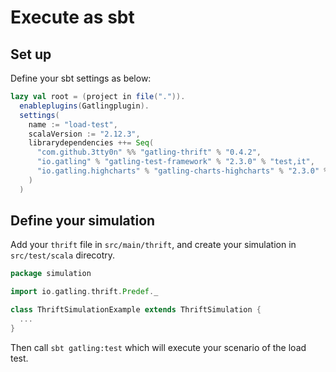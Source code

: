# Execute as sbt

## Set up

Define your sbt settings as below:

```scala
lazy val root = (project in file(".")).
  enableplugins(Gatlingplugin).
  settings(
    name := "load-test",
    scalaVersion := "2.12.3",
    librarydependencies ++= Seq(
      "com.github.3tty0n" %% "gatling-thrift" % "0.4.2",
      "io.gatling" % "gatling-test-framework" % "2.3.0" % "test,it",
      "io.gatling.highcharts" % "gatling-charts-highcharts" % "2.3.0" % "test,it"
    )
  )
```

## Define your simulation

Add your `thrift` file in `src/main/thrift`, and create your simulation in `src/test/scala` direcotry.

```scala
package simulation

import io.gatling.thrift.Predef._

class ThriftSimulationExample extends ThriftSimulation {
  ...
}
```

Then call `sbt gatling:test` which will execute your scenario of the load test.
